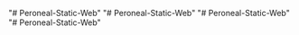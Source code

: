 "# Peroneal-Static-Web" 
"# Peroneal-Static-Web" 
"# Peroneal-Static-Web" 
"# Peroneal-Static-Web" 
